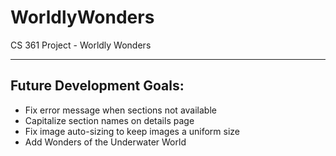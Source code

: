 # WorldlyWonders

CS 361 Project - Worldly Wonders

---

## Future Development Goals:

-   Fix error message when sections not available
-   Capitalize section names on details page
-   Fix image auto-sizing to keep images a uniform size
-   Add Wonders of the Underwater World
